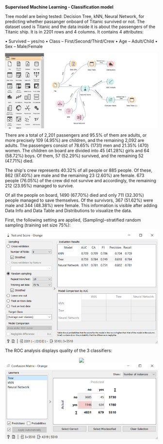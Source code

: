 **Supervised Machine Learning - Classification model** 


Tree model are being tested: Decision Tree, kNN, Neural Network, for predicting whether passanger onboard of Titanic survived or not. The dataset used is Titanic and the data inside it is about the passengers of the Titanic ship. It is in 2201 rows and 4 columns. It contains 4 attributes:

• Survived – yes/no
• Class – First/Second/Third/Crew
• Age – Adult/Child
• Sex – Male/Female


<p align="center">
<img align="center" src="https://github.com/PmnAngelov/data-mining/blob/main/Classification%20models%20-%20Titanic/imgs/c4.PNG"/>
</p>

There are a total of 2,201 passengers and 95.5% of them are adults, or more precisely 109 (4.95%) are children, and the remaining 2,092 are adults. The passengers consist of 78.65% (1731) men and 21.35% (470) women. The children on board are divided into 45 (41.28%) girls and 64 (58.72%) boys. Of them, 57 (52.29%) survived, and the remaining 52 (47.71%) died.

The ship's crew represents 40.32% of all people or 885 people. Of these, 862 (97.40%) are male and the remaining 23 (2.60%) are female. 673 people (76.05%) of the crew did not survive and accordingly, the remaining 212 (23.95%) managed to survive.

Of all the people on board, 1490 (67.70%) died and only 711 (32.30%) people managed to save themselves. Of the survivors, 367 (51.62%) were male and 344 (48.38%) were female. This information is visible after adding Data Info and Data Table and Distributions to visualize the data.

First, the following setting are applied, (Sampling)–stratified random sampling (training set size 75%):

<p align="center">
<img align="center" src="https://github.com/PmnAngelov/data-mining/blob/main/Classification%20models%20-%20Titanic/imgs/c5.PNG"/>
</p>

The ROC analysis displays quality of the 3 classifiers:

<p align="center">
<img align="center" src="https://github.com/PmnAngelov/data-mining/blob/main/Classification%20models%20-%20Titanic/imgs/c6.PNG/>
</p>

A look at the Confusion Matrix shows that the Tree is the most accurate - getting it wrong 1191 times and guessing correctly 4319 times out of a total of 5510 attempts to predict whether the passanger survives. The neural network, similarly, was wrong 1205 times and guessed 4305 times accordingly. kNN - was wrong 1605 times and guessed 3905.

<p align="center">
<img align="center" src="https://github.com/PmnAngelov/data-mining/blob/main/Classification%20models%20-%20Titanic/imgs/c6.5.PNG"/>
</p>



